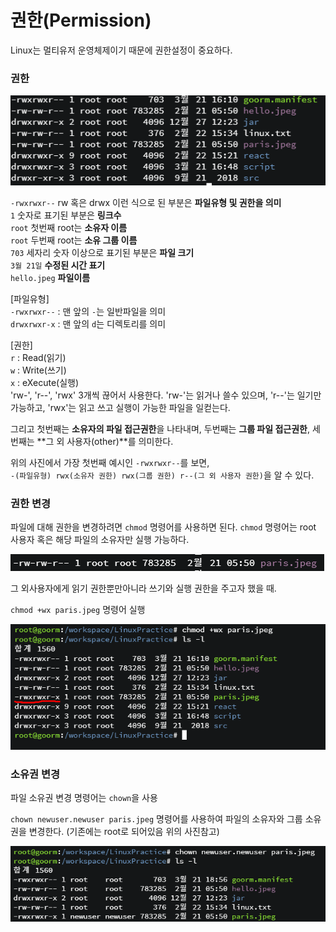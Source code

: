 # 권한(Permission)

Linux는 멀티유저 운영체제이기 때문에 권한설정이 중요하다. 

### 권한 

![ls-l](/Linux/img/ls-l결과.png)

`-rwxrwxr--` rw 혹은 drwx 이런 식으로 된 부분은 **파일유형 및 권한을 의미**   
`1` 숫자로 표기된 부분은 **링크수**  
`root` 첫번째 root는 **소유자 이름**  
`root` 두번째 root는 **소유 그룹 이름**  
`703`  세자리 숫자 이상으로 표기된 부분은 **파일 크기**  
`3월 21일` **수정된 시간 표기**  
`hello.jpeg` **파일이름**

 

[파일유형]  
`-rwxrwxr--` : 맨 앞의 `-`는 일반파일을 의미   
`drwxrwxr-x` : 맨 앞의 `d`는 디렉토리를 의미 

[권한]  
`r` : Read(읽기)  
`w` : Write(쓰기)  
`x` : eXecute(실행)  
'rw-', 'r--', 'rwx' 3개씩 끊어서 사용한다. 'rw-'는 읽거나 쓸수 있으며, 'r--'는 일기만 가능하고, 'rwx'는 읽고 쓰고 실행이 가능한 파일을 일컫는다.  

그리고 첫번째는 **소유자의 파일 접근권한**을 나타내며, 두번째는 **그룹 파일 접근권한**, 세번째는 **그 외 사용자(other)**를 의미한다.

위의 사진에서 가장 첫번째 예시인 `-rwxrwxr--`를 보면,  
`-(파일유형) rwx(소유자 권한) rwx(그룹 권한) r--(그 외 사용자 권한)`을 알 수 있다. 

### 권한 변경
파일에 대해 권한을 변경하려면 `chmod` 명령어를 사용하면 된다. `chmod` 명령어는 root 사용자 혹은 해당 파일의 소유자만 실행 가능하다. 

![변경전](/Linux/img/권한변경예제before.png)

그 외사용자에게 읽기 권한뿐만아니라 쓰기와 실행 권한을 주고자 했을 때.

`chmod +wx paris.jpeg` 명령어 실행

![변경후](/Linux/img/권한변경예제after.png)

### 소유권 변경

파일 소유권 변경 명령어는 `chown`을 사용

`chown newuser.newuser paris.jpeg` 명령어를 사용하여 파일의 소유자와 그룹 소유권을 변경한다. (기존에는 root로 되어있음 위의 사진참고)


![변경후](/Linux/img/chown소유권변경.png)



